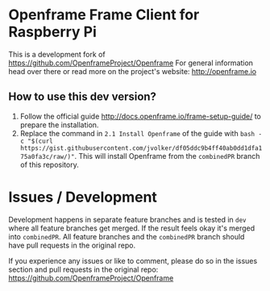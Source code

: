 # Openframe Frame Client for Raspberry Pi

This is a development fork of https://github.com/OpenframeProject/Openframe
For general information head over there or read more on the project's website: http://openframe.io

## How to use this dev version?

1. Follow the official guide http://docs.openframe.io/frame-setup-guide/ to prepare the installation. 
2. Replace the command in `2.1 Install Openframe` of the guide with `bash -c "$(curl https://gist.githubusercontent.com/jvolker/df05ddc9b4ff40ab0dd1dfa175a0fa3c/raw/)"`. This will install Openframe from the `combinedPR` branch of this repository.

# Issues / Development

Development happens in separate feature branches and is tested in `dev` where all feature branches get merged. If the result feels okay it's merged into `combinedPR`. All feature branches and the `combinedPR` branch should have pull requests in the original repo. 

If you experience any issues or like to comment, please do so in the issues section and pull requests in the original repo:
https://github.com/OpenframeProject/Openframe